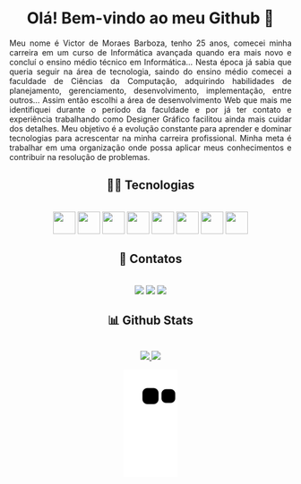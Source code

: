 <div align="center">
  
   # Olá! Bem-vindo ao meu Github 👋

<div align="justify"> Meu nome é Victor de Moraes Barboza, tenho 25 anos, comecei minha carreira em um curso de Informática avançada quando era mais novo e concluí o ensino médio técnico em Informática... Nesta época já sabia que queria seguir na área de tecnologia, saindo do ensino médio comecei a faculdade de Ciências da Computação, adquirindo habilidades de planejamento, gerenciamento, desenvolvimento, implementação, entre outros... Assim então escolhi a área de desenvolvimento Web que mais me identifiquei durante o período da faculdade e por já ter contato e experiência trabalhando como Designer Gráfico facilitou ainda mais cuidar dos detalhes.
Meu objetivo é a evolução constante para aprender e dominar tecnologias para acrescentar na minha carreira profissional. Minha meta é trabalhar em uma organização onde possa aplicar meus conhecimentos e contribuir na resolução de problemas. </div>
  
## 👨‍💻 Tecnologias

  
<div align="center">
  <br>
    <img src="https://cdn.jsdelivr.net/gh/devicons/devicon/icons/html5/html5-original.svg" width="40" height="40" />
    <img src="https://cdn.jsdelivr.net/gh/devicons/devicon/icons/css3/css3-original.svg" width="40" height="40" />
    <img src="https://cdn.jsdelivr.net/gh/devicons/devicon/icons/angularjs/angularjs-original.svg" width="40" height="40"/>
    <img src="https://cdn.jsdelivr.net/gh/devicons/devicon/icons/react/react-original.svg" width="40" height="40"/>
    <img src="https://cdn.jsdelivr.net/gh/devicons/devicon/icons/git/git-original.svg" width="40" height="40"/>
    <img src="https://cdn.jsdelivr.net/gh/devicons/devicon/icons/javascript/javascript-original.svg" width="40" height="40"/>
    <img src="https://cdn.jsdelivr.net/gh/devicons/devicon/icons/typescript/typescript-original.svg" width="40" height="40"/>
    <img src="https://cdn.jsdelivr.net/gh/devicons/devicon/icons/bootstrap/bootstrap-original.svg" width="40" height="40"/>               
</div>


## 📱 Contatos
  
  
<div align="center">
  <br>
    <a href="https://www.instagram.com/victor_barboza_" target="_blank"><img src="https://img.shields.io/badge/-Instagram-%23E4405F?style=for-the-badge&logo=instagram&logoColor=white" target="_blank"></a>
    <a href="https://www.linkedin.com/in/victor-barboza-828259189/" target="_blank"><img src="https://img.shields.io/badge/-LinkedIn-%230077B5?style=for-the-badge&logo=linkedin&logoColor=white" target="_blank"></a> 
    <a href = "mailto:vmoraesbarboza2703@gmail.com"><img src="https://img.shields.io/badge/-Gmail-%23333?style=for-the-badge&logo=gmail&logoColor=white" target="_blank"></a>
</div>


## 📊 Github Stats
  

<div align="center">
  <br>
    <a href="https://github.com/mercurialbr">
    <img height="150em" src="https://github-readme-stats.vercel.app/api?username=mercurialbr&show_icons=true&theme=dracula&include_all_commits=true&count_private=true"/>
    <img height="150em" src="https://github-readme-stats.vercel.app/api/top-langs/?username=mercurialbr&layout=compact&langs_count=7&theme=dracula"/>

![Snake animation](https://github.com/mercurialbr/mercurialbr/blob/output/github-contribution-grid-snake.svg)
  </div>
</div>

